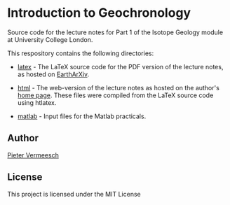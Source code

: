 # Introduction to Geochronology

Source code for the lecture notes for Part 1 of the Isotope Geology
module at University College London.

This respository contains the following directories:

* [latex](https://www.github.com/pvermees/geotopes/tree/master/latex) -
  The LaTeX source code for the PDF version of the lecture notes, as
  hosted on [EarthArXiv](http://dx.doi.org/10.17605/OSF.IO/SJ4FT).

* [html](http://www.github.com/pvermees/geotopes/tree/master/html) -
  The web-version of the lecture notes as hosted on the author's
  [home page](http://ucl.ac.uk/~ucfbpve/geotopes). These files
  were compiled from the LaTeX source code using htlatex.

* [matlab](https://www.github.com/pvermees/geotopes/tree/master/matlab) -
  Input files for the Matlab practicals.

## Author

[Pieter Vermeesch](http://pieter.london-geochron.com)

## License

This project is licensed under the MIT License